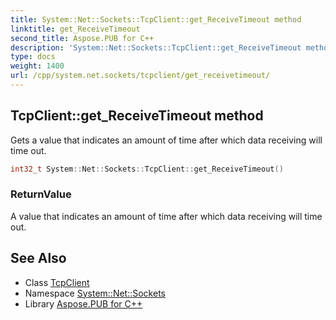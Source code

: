 ```yaml
---
title: System::Net::Sockets::TcpClient::get_ReceiveTimeout method
linktitle: get_ReceiveTimeout
second_title: Aspose.PUB for C++
description: 'System::Net::Sockets::TcpClient::get_ReceiveTimeout method. Gets a value that indicates an amount of time after which data receiving will time out in C++.'
type: docs
weight: 1400
url: /cpp/system.net.sockets/tcpclient/get_receivetimeout/
---
```

## TcpClient::get_ReceiveTimeout method


Gets a value that indicates an amount of time after which data receiving will time out.

```cpp
int32_t System::Net::Sockets::TcpClient::get_ReceiveTimeout()
```


### ReturnValue

A value that indicates an amount of time after which data receiving will time out.

## See Also

* Class [TcpClient](../)
* Namespace [System::Net::Sockets](../../)
* Library [Aspose.PUB for C++](../../../)
